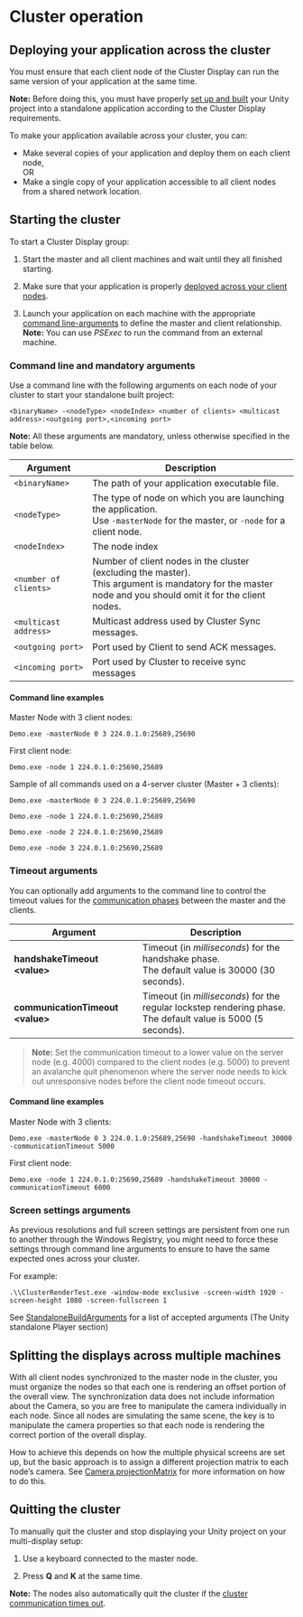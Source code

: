 # Cluster operation

## Deploying your application across the cluster

You must ensure that each client node of the Cluster Display can run the same version of your application at the same time.

**Note:** Before doing this, you must have properly [set up and built](project-setup.md) your Unity project into a standalone application according to the Cluster Display requirements.

To make your application available across your cluster, you can:

-   Make several copies of your application and deploy them on each client node,
    <br />OR
-   Make a single copy of your application accessible to all client nodes from a shared network location.

## Starting the cluster

To start a Cluster Display group:

1.  Start the master and all client machines and wait until they all finished starting.

2.  Make sure that your application is properly [deployed across your client nodes](#deploying-your-application-across-the-cluster).

3.  Launch your application on each machine with the appropriate [command line-arguments](#command-line-and-mandatory-arguments) to define the master and client relationship.
    <br />**Note:** You can use *PSExec* to run the command from an external machine.

### Command line and mandatory arguments

Use a command line with the following arguments on each node of your cluster to start your standalone built project:

`<binaryName> -<nodeType> <nodeIndex> <number of clients> <multicast address>:<outgoing port>,<incoming port>`

**Note:** All these arguments are mandatory, unless otherwise specified in the table below.

| **Argument** | **Description** |
|--------------|-----------------|
| `<binaryName>` | The path of your application executable file. |
| `<nodeType>` | The type of node on which you are launching the application.<br />Use `-masterNode` for the master, or `-node` for a client node. |
| `<nodeIndex>` | The node index |
| `<number of clients>` | Number of client nodes in the cluster (excluding the master).<br />This argument is mandatory for the master node and you should omit it for the client nodes. |
| `<multicast address>` | Multicast address used by Cluster Sync messages. |
| `<outgoing port>` | Port used by Client to send ACK messages. |
| `<incoming port>` | Port used by Cluster to receive sync messages |

#### Command line examples

Master Node with 3 client nodes:

`Demo.exe -masterNode 0 3 224.0.1.0:25689,25690`

First client node:

`Demo.exe -node 1 224.0.1.0:25690,25689`

Sample of all commands used on a 4-server cluster (Master + 3 clients):

`Demo.exe -masterNode 0 3 224.0.1.0:25689,25690`

`Demo.exe -node 1 224.0.1.0:25690,25689`

`Demo.exe -node 2 224.0.1.0:25690,25689`

`Demo.exe -node 3 224.0.1.0:25690,25689`

### Timeout arguments

You can optionally add arguments to the command line to control the timeout values for the [communication phases](reference.md#communication-phases-and-timeouts) between the master and the clients.

| **Argument** | **Description** |
|--------------|-----------------|
| **handshakeTimeout \<value\>** | Timeout (in *milliseconds*) for the handshake phase.<br />The default value is 30000 (30 seconds). |
| **communicationTimeout \<value\>** | Timeout (in *milliseconds*) for the regular lockstep rendering phase.<br />The default value is 5000 (5 seconds).|

>**Note:** Set the communication timeout to a lower value on the server node (e.g. 4000) compared to the client nodes (e.g. 5000) to prevent an avalanche quit phenomenon where the server node needs to kick out unresponsive nodes before the client node timeout occurs.

#### Command line examples

Master Node with 3 clients:

`Demo.exe -masterNode 0 3 224.0.1.0:25689,25690 -handshakeTimeout 30000 -communicationTimeout 5000`

First client node:

`Demo.exe -node 1 224.0.1.0:25690,25689 -handshakeTimeout 30000 -communicationTimeout 6000`


### Screen settings arguments

As previous resolutions and full screen settings are persistent from one run to another through the Windows Registry, you might need to force these settings through command line arguments to ensure to have the same expected ones across your cluster.

For example:

`.\\ClusterRenderTest.exe -window-mode exclusive -screen-width 1920 -screen-height 1080 -screen-fullscreen 1`


See [StandaloneBuildArguments](https://docs.unity3d.com/Manual/CommandLineArguments.html) for a list of accepted arguments (The Unity standalone Player section)

## Splitting the displays across multiple machines

With all client nodes synchronized to the master node in the cluster, you must organize the nodes so that each one is rendering an offset portion of the overall view. The synchronization data does not include information about the Camera, so you are free to manipulate the camera individually in each node. Since all nodes are simulating the same scene, the key is to manipulate the camera properties so that each node is rendering the correct portion of the
overall display.

How to achieve this depends on how the multiple physical screens are set up, but the basic approach is to assign a different projection matrix to each node’s camera. See
[Camera.projectionMatrix](https://docs.unity3d.com/560/Documentation/ScriptReference/Camera-projectionMatrix.html) for more information on how to do this.

## Quitting the cluster

To manually quit the cluster and stop displaying your Unity project on your multi-display setup:

1.  Use a keyboard connected to the master node.

2.  Press **Q** and **K** at the same time.

**Note:** The nodes also automatically quit the cluster if the [cluster communication times out](reference.md#communication-phases-and-timeouts).
